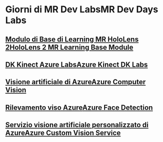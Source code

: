 # <a name="mr-dev-days-labs"></a><span data-ttu-id="15b6b-101">Giorni di MR Dev Labs</span><span class="sxs-lookup"><span data-stu-id="15b6b-101">MR Dev Days Labs</span></span>

## <a name="hololens-2-mr-learning-base-modulehttpsdocsmicrosoftcomen-uswindowsmixed-realitymrlearning-base-ch1"></a>[<span data-ttu-id="15b6b-102">Modulo di Base di Learning MR HoloLens 2</span><span class="sxs-lookup"><span data-stu-id="15b6b-102">HoloLens 2 MR Learning Base Module</span></span>](https://docs.microsoft.com/en-us/windows/mixed-reality/mrlearning-base-ch1)
## <a name="azure-kinect-dk-labshttpsgithubcommicrosoftdocsmixed-realitytreedevdaysmixed-reality-docslabssetupmd"></a>[<span data-ttu-id="15b6b-103">DK Kinect Azure Labs</span><span class="sxs-lookup"><span data-stu-id="15b6b-103">Azure Kinect DK Labs</span></span>](https://github.com/MicrosoftDocs/mixed-reality/tree/DevDays/mixed-reality-docs/Labs/Setup.md)
## <a name="azure-computer-visionhttpsdocsmicrosoftcomen-usazurecognitive-servicescomputer-visionvision-api-how-to-topicshowtocallvisionapi"></a>[<span data-ttu-id="15b6b-104">Visione artificiale di Azure</span><span class="sxs-lookup"><span data-stu-id="15b6b-104">Azure Computer Vision</span></span>](https://docs.microsoft.com/en-us/azure/cognitive-services/computer-vision/vision-api-how-to-topics/howtocallvisionapi)
## <a name="azure-face-detectionhttpsdocsmicrosoftcomen-usazurecognitive-servicesfaceface-api-how-to-topicshowtoidentifyfacesinimage"></a>[<span data-ttu-id="15b6b-105">Rilevamento viso Azure</span><span class="sxs-lookup"><span data-stu-id="15b6b-105">Azure Face Detection</span></span>](https://docs.microsoft.com/en-us/azure/cognitive-services/face/face-api-how-to-topics/howtoidentifyfacesinimage)
## <a name="azure-custom-vision-servicehttpsdocsmicrosoftcomen-usazurecognitive-servicescustom-vision-servicegetting-started-build-a-classifier"></a>[<span data-ttu-id="15b6b-106">Servizio visione artificiale personalizzato di Azure</span><span class="sxs-lookup"><span data-stu-id="15b6b-106">Azure Custom Vision Service</span></span>](https://docs.microsoft.com/en-us/azure/cognitive-services/custom-vision-service/getting-started-build-a-classifier)
